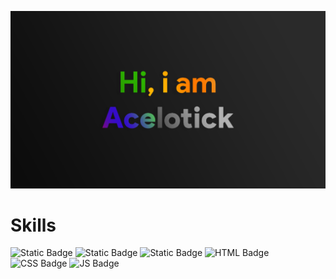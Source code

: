 [![My banner](./preview.png)](https://acelotick.github.io)

# Skills
![Static Badge](https://img.shields.io/badge/JavaScript-Code-informational%3Fstyle%3Dflat%26logo%3DJavaScript%26logoColor%3Dwhite%26color%3Dffc21d%3FlabelColor%3D%23ffc21d?style=flat&logo=JavaScript&logoColor=white&labelColor=ffc21d&color=%23000) ![Static Badge](https://img.shields.io/badge/TypeScript-Code-informational%3Fstyle%3Dflat%26logo%3DJavaScript%26logoColor%3Dwhite%26color%3Dffc21d%3FlabelColor%3D%2300c0ff?style=flat&logo=TypeScript&logoColor=white&labelColor=00c0ff&color=%23000) ![Static Badge](https://img.shields.io/badge/NodeJS-Environment-informational%3Fstyle%3Dflat%26logo%3DJavaScript%26logoColor%3Dwhite%26color%3Dffc21d%3FlabelColor%3D%23ffc21d?style=flat&logo=JavaScript&logoColor=white&labelColor=ffba00&color=%23000) ![HTML Badge](https://img.shields.io/badge/HTML-Layout-black?style=flat&logo=html5&logoColor=white&labelColor=red) ![CSS Badge](https://img.shields.io/badge/CSS-Layout-black?style=flat&logo=css3&logoColor=white&labelColor=blue) ![JS Badge](https://img.shields.io/badge/JS-Layout-black?style=flat&logo=javascript&logoColor=white&labelColor=yellow)



